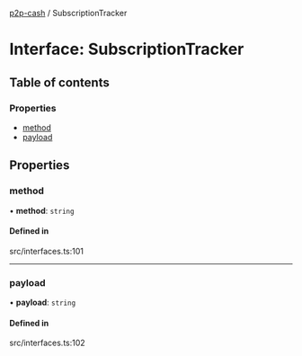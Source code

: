 [p2p-cash](../README.md) / SubscriptionTracker

# Interface: SubscriptionTracker

## Table of contents

### Properties

- [method](SubscriptionTracker.md#method)
- [payload](SubscriptionTracker.md#payload)

## Properties

### method

• **method**: `string`

#### Defined in

src/interfaces.ts:101

___

### payload

• **payload**: `string`

#### Defined in

src/interfaces.ts:102
